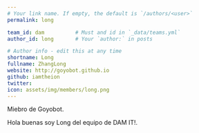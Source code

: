 ```yaml
---
# Your link name. If empty, the default is `/authors/<user>`
permalink: long

team_id: dam          # Must and id in `_data/teams.yml`
author_id: long       # Your `author:` in posts

# Author info - edit this at any time
shortname: Long
fullname: ZhangLong
website: http://goyobot.github.io
github: iamtheion
twitter:
icon: assets/img/members/long.png
---
```


Miebro de Goyobot.
  
Hola buenas soy Long del equipo de DAM IT!.
